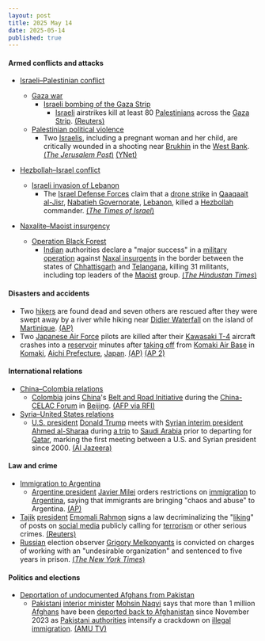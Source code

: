 ```yaml
---
layout: post
title: 2025 May 14
date: 2025-05-14
published: true
---
```



#### Armed conflicts and attacks

* [Israeli–Palestinian conflict](https://en.wikipedia.org/wiki/Israeli%E2%80%93Palestinian_conflict "Israeli–Palestinian conflict")
  * [Gaza war](https://en.wikipedia.org/wiki/Gaza_war "Gaza war")
    * [Israeli bombing of the Gaza Strip](https://en.wikipedia.org/wiki/Israeli_bombing_of_the_Gaza_Strip "Israeli bombing of the Gaza Strip")
      * [Israeli](https://en.wikipedia.org/wiki/Israel "Israel") airstrikes kill at least 80 [Palestinians](https://en.wikipedia.org/wiki/Palestinians "Palestinians") across the [Gaza Strip](https://en.wikipedia.org/wiki/Gaza_Strip "Gaza Strip"). [(Reuters)](https://www.reuters.com/world/middle-east/israeli-intensifies-gaza-bombardment-trump-visits-region-2025-05-14/)
  * [Palestinian political violence](https://en.wikipedia.org/wiki/Palestinian_political_violence "Palestinian political violence")
    * Two [Israelis](https://en.wikipedia.org/wiki/Israelis "Israelis"), including a pregnant woman and her child, are critically wounded in a shooting near [Brukhin](https://en.wikipedia.org/wiki/Brukhin "Brukhin") in the [West Bank](https://en.wikipedia.org/wiki/West_Bank "West Bank"). [(*The Jerusalem Post*)](https://www.jpost.com/breaking-news/article-854007) [(YNet)](https://www.ynetnews.com/article/r1uh9pmwgg)
* [Hezbollah–Israel conflict](https://en.wikipedia.org/wiki/Hezbollah%E2%80%93Israel_conflict "Hezbollah–Israel conflict")
  * [Israeli invasion of Lebanon](https://en.wikipedia.org/wiki/2024_Israeli_invasion_of_Lebanon "2024 Israeli invasion of Lebanon")
    * The [Israel Defense Forces](https://en.wikipedia.org/wiki/Israel_Defense_Forces "Israel Defense Forces") claim that a [drone strike](https://en.wikipedia.org/wiki/Drone_strike "Drone strike") in [Qaaqaait al-Jisr](https://en.wikipedia.org/wiki/Qaaqaait_al-Jisr "Qaaqaait al-Jisr"), [Nabatieh Governorate](https://en.wikipedia.org/wiki/Nabatieh_Governorate "Nabatieh Governorate"), [Lebanon](https://en.wikipedia.org/wiki/Lebanon "Lebanon"), killed a [Hezbollah](https://en.wikipedia.org/wiki/Hezbollah "Hezbollah") commander. [(*The Times of Israel*)](https://www.timesofisrael.com/liveblog_entry/idf-says-it-killed-hezbollah-commander-in-earlier-south-lebanon-drone-strike/)

* [Naxalite–Maoist insurgency](https://en.wikipedia.org/wiki/Naxalite%E2%80%93Maoist_insurgency "Naxalite–Maoist insurgency")
  * [Operation Black Forest](https://en.wikipedia.org/wiki/Operation_Black_Forest "Operation Black Forest")
    * [Indian](https://en.wikipedia.org/wiki/India "India") authorities declare a "major success" in a [military operation](https://en.wikipedia.org/wiki/Military_operation "Military operation") against [Naxal insurgents](https://en.wikipedia.org/wiki/Naxalism "Naxalism") in the border between the states of [Chhattisgarh](https://en.wikipedia.org/wiki/Chhattisgarh "Chhattisgarh") and [Telangana](https://en.wikipedia.org/wiki/Telangana "Telangana"), killing 31 militants, including top leaders of the [Maoist](https://en.wikipedia.org/wiki/Maoist "Maoist") group. [(*The Hindustan Times*)](https://www.hindustantimes.com/india-news/security-forces-claim-top-maoist-leaders-either-killed-or-injured-in-operation-black-forest-101747234931173.html)

#### Disasters and accidents

* Two [hikers](https://en.wikipedia.org/wiki/Hikers "Hikers") are found dead and seven others are rescued after they were swept away by a river while hiking near [Didier Waterfall](https://en.wikipedia.org/wiki/Didier_Waterfall "Didier Waterfall") on the island of [Martinique](https://en.wikipedia.org/wiki/Martinique "Martinique"). [(AP)](https://apnews.com/article/martinique-missing-hiker-dead-rescued-c39c015161b359e6f47a2ffa66eae554)
* Two [Japanese Air Force](https://en.wikipedia.org/wiki/Japanese_Air_Force "Japanese Air Force") pilots are killed after their [Kawasaki T-4](https://en.wikipedia.org/wiki/Kawasaki_T-4 "Kawasaki T-4") aircraft crashes into a [reservoir](https://en.wikipedia.org/wiki/Reservoir "Reservoir") minutes after [taking off](https://en.wikipedia.org/wiki/Takeoff "Takeoff") from [Komaki Air Base](https://en.wikipedia.org/wiki/Komaki_Air_Base "Komaki Air Base") in [Komaki](https://en.wikipedia.org/wiki/Komaki "Komaki"), [Aichi Prefecture](https://en.wikipedia.org/wiki/Aichi_Prefecture "Aichi Prefecture"), [Japan](https://en.wikipedia.org/wiki/Japan "Japan"). [(AP)](https://apnews.com/article/japan-defense-training-plane-crash-c449c8e78b6560935a46e6b223465271) [(AP 2)](https://apnews.com/article/japan-defense-aircraft-crash-b568544d8be53aeb0f33bd935e266e11)

#### International relations

* [China–Colombia relations](https://en.wikipedia.org/wiki/China%E2%80%93Colombia_relations "China–Colombia relations")
  * [Colombia](https://en.wikipedia.org/wiki/Colombia "Colombia") joins [China](https://en.wikipedia.org/wiki/China "China")'s [Belt and Road Initiative](https://en.wikipedia.org/wiki/Belt_and_Road_Initiative "Belt and Road Initiative") during the [China-CELAC Forum](https://en.wikipedia.org/wiki/China-CELAC_Forum "China-CELAC Forum") in [Beijing](https://en.wikipedia.org/wiki/Beijing "Beijing"). [(AFP via RFI)](https://www.rfi.fr/en/international-news/20250514-colombia-joins-belt-and-road-initiative-as-china-courts-latin-america)
* [Syria–United States relations](https://en.wikipedia.org/wiki/Syria%E2%80%93United_States_relations "Syria–United States relations")
  * [U.S. president](https://en.wikipedia.org/wiki/President_of_the_United_States "President of the United States") [Donald Trump](https://en.wikipedia.org/wiki/Donald_Trump "Donald Trump") meets with [Syrian interim president](https://en.wikipedia.org/wiki/President_of_Syria "President of Syria") [Ahmed al-Sharaa](https://en.wikipedia.org/wiki/Ahmed_al-Sharaa "Ahmed al-Sharaa") during [a trip](https://en.wikipedia.org/wiki/2025_visit_by_Donald_Trump_to_the_Middle_East "2025 visit by Donald Trump to the Middle East") to [Saudi Arabia](https://en.wikipedia.org/wiki/Saudi_Arabia "Saudi Arabia") prior to departing for [Qatar](https://en.wikipedia.org/wiki/Qatar "Qatar"), marking the first meeting between a U.S. and Syrian president since 2000. [(Al Jazeera)](https://www.aljazeera.com/news/2025/5/14/trump-meets-syrias-al-sharaa-eyes-normalisation-of-ties-with-damascus)

#### Law and crime

* [Immigration to Argentina](https://en.wikipedia.org/wiki/Immigration_to_Argentina "Immigration to Argentina")
  * [Argentine president](https://en.wikipedia.org/wiki/President_of_Argentina "President of Argentina") [Javier Milei](https://en.wikipedia.org/wiki/Javier_Milei "Javier Milei") orders restrictions on [immigration](https://en.wikipedia.org/wiki/Immigration "Immigration") to [Argentina](https://en.wikipedia.org/wiki/Argentina "Argentina"), saying that immigrants are bringing "chaos and abuse" to Argentina. [(AP)](https://apnews.com/article/argentina-trump-milei-decree-immigration-crime-elections-deportations-465345f8fe98a8b2d5d0a3c4466b37cd)
* [Tajik](https://en.wikipedia.org/wiki/Tajikistan "Tajikistan") [president](https://en.wikipedia.org/wiki/President_of_Tajikistan "President of Tajikistan") [Emomali Rahmon](https://en.wikipedia.org/wiki/Emomali_Rahmon "Emomali Rahmon") signs a law decriminalizing the "[liking](https://en.wikipedia.org/wiki/Like_button "Like button")" of posts on [social media](https://en.wikipedia.org/wiki/Social_media "Social media") publicly calling for [terrorism](https://en.wikipedia.org/wiki/Terrorism "Terrorism") or other serious crimes. [(Reuters)](https://www.reuters.com/world/asia-pacific/tajikistan-decriminalises-liking-social-media-posts-deemed-extremist-2025-05-14/)
* [Russian](https://en.wikipedia.org/wiki/Russia "Russia") election observer [Grigory Melkonyants](https://en.wikipedia.org/wiki/Grigory_Melkonyants "Grigory Melkonyants") is convicted on charges of working with an "undesirable organization" and sentenced to five years in prison. [(*The New York Times*)](https://www.nytimes.com/2025/05/14/world/europe/grigory-melkonyants-russia-golos.html)

#### Politics and elections

* [Deportation of undocumented Afghans from Pakistan](https://en.wikipedia.org/wiki/Deportation_of_undocumented_Afghans_from_Pakistan "Deportation of undocumented Afghans from Pakistan")
  * [Pakistani](https://en.wikipedia.org/wiki/Pakistan "Pakistan") [interior minister](https://en.wikipedia.org/wiki/Ministry_of_Interior_%28Pakistan%29 "Ministry of Interior (Pakistan)") [Mohsin Naqvi](https://en.wikipedia.org/wiki/Mohsin_Naqvi "Mohsin Naqvi") says that more than 1 million [Afghans](https://en.wikipedia.org/wiki/Afghan_people "Afghan people") have been [deported back to Afghanistan](https://en.wikipedia.org/wiki/Deportation_of_undocumented_Afghans_from_Pakistan "Deportation of undocumented Afghans from Pakistan") since November 2023 as [Pakistani authorities](https://en.wikipedia.org/wiki/Pakistani_authorities "Pakistani authorities") intensify a crackdown on [illegal immigration](https://en.wikipedia.org/wiki/Illegal_immigration "Illegal immigration"). [(AMU TV)](https://amu.tv/173909/)
